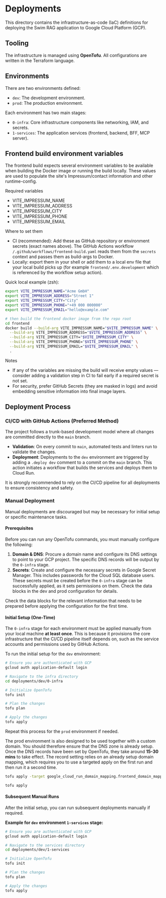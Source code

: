 # Deployments

This directory contains the infrastructure-as-code (IaC) definitions for deploying the Swim RAG application to Google Cloud Platform (GCP).

## Tooling

The infrastructure is managed using **OpenTofu**. All configurations are written in the Terraform language.

## Environments

There are two environments defined:

- `dev`: The development environment.
- `prod`: The production environment.

Each environment has two main stages:

- `0-infra`: Core infrastructure components like networking, IAM, and secrets.
- `1-services`: The application services (frontend, backend, BFF, MCP server).

## Frontend build environment variables

The frontend build expects several environment variables to be available when building the Docker image or running the build locally. These values are used to populate the site's Impressum/contact information and other runtime-config.

Required variables

- VITE_IMPRESSUM_NAME
- VITE_IMPRESSUM_ADDRESS
- VITE_IMPRESSUM_CITY
- VITE_IMPRESSUM_PHONE
- VITE_IMPRESSUM_EMAIL

Where to set them

- CI (recommended): Add these as GitHub repository or environment secrets (exact names above). The GitHub Actions workflow `/.github/workflows/frontend-build.yaml` reads them from the `secrets` context and passes them as build-args to Docker.
- Locally: export them in your shell or add them to a local env file that your local build picks up (for example `frontend/.env.development` which is referenced by the workflow setup action).

Quick local example (zsh):

```bash
export VITE_IMPRESSUM_NAME="Acme GmbH"
export VITE_IMPRESSUM_ADDRESS="Street 1"
export VITE_IMPRESSUM_CITY="City"
export VITE_IMPRESSUM_PHONE="+49 000 000000"
export VITE_IMPRESSUM_EMAIL="hello@example.com"

# then build the frontend docker image from the repo root
cd frontend
docker build --build-arg VITE_IMPRESSUM_NAME="$VITE_IMPRESSUM_NAME" \
  --build-arg VITE_IMPRESSUM_ADDRESS="$VITE_IMPRESSUM_ADDRESS" \
  --build-arg VITE_IMPRESSUM_CITY="$VITE_IMPRESSUM_CITY" \
  --build-arg VITE_IMPRESSUM_PHONE="$VITE_IMPRESSUM_PHONE" \
  --build-arg VITE_IMPRESSUM_EMAIL="$VITE_IMPRESSUM_EMAIL" \
  .
```

Notes

- If any of the variables are missing the build will receive empty values — consider adding a validation step in CI to fail early if a required secret is not set.
- For security, prefer GitHub Secrets (they are masked in logs) and avoid embedding sensitive information into final image layers.

## Deployment Process

### CI/CD with GitHub Actions (Preferred Method)

The project follows a trunk-based development model where all changes are committed directly to the `main` branch.

- **Validation**: On every commit to `main`, automated tests and linters run to validate the changes.
- **Deployment**: Deployments to the `dev` environment are triggered by adding a `.deploy dev` comment to a commit on the `main` branch. This action initiates a workflow that builds the services and deploys them to Cloud Run.

It is strongly recommended to rely on the CI/CD pipeline for all deployments to ensure consistency and safety.

### Manual Deployment

Manual deployments are discouraged but may be necessary for initial setup or specific maintenance tasks.

#### Prerequisites

Before you can run any OpenTofu commands, you must manually configure the following:

1. **Domain & DNS**: Procure a domain name and configure its DNS settings to point to your GCP project. The specific DNS records will be output by the `0-infra` stage.
2. **Secrets**: Create and configure the necessary secrets in Google Secret Manager. This includes passwords for the Cloud SQL database users. These secrets must be created before the `0-infra` stage can be successfully applied, as it sets permissions on them. Check the data blocks in the dev and prod configuration for details.

Check the data blocks for the relevant information that needs to be prepared before applying the configuration for the first time.

#### Initial Setup (One-Time)

The `0-infra` stage for each environment must be applied manually from your local machine **at least once**. This is because it provisions the core infrastructure that the CI/CD pipeline itself depends on, such as the service accounts and permissions used by GitHub Actions.

To run the initial setup for the `dev` environment:

```bash
# Ensure you are authenticated with GCP
gcloud auth application-default login

# Navigate to the infra directory
cd deployments/dev/0-infra

# Initialize OpenTofu
tofu init

# Plan the changes
tofu plan

# Apply the changes
tofu apply
```

Repeat this process for the `prod` environment if needed.

The prod environment is also designed to be used together with a custom domain. You should therefore ensure that the DNS zone is already setup.
Once the DNS records have been set by OpenTofu, they take around **15-30 mins** to take effect. The record setting relies on an already setup domain mapping, which requires you to use a targeted apply on the first run and then run it a second time.

```bash
tofu apply -target google_cloud_run_domain_mapping.frontend_domain_mapping
```

```bash
tofu apply
```

#### Subsequent Manual Runs

After the initial setup, you can run subsequent deployments manually if required.

**Example for `dev` environment `1-services` stage:**

```bash
# Ensure you are authenticated with GCP
gcloud auth application-default login

# Navigate to the services directory
cd deployments/dev/1-services

# Initialize OpenTofu
tofu init

# Plan the changes
tofu plan

# Apply the changes
tofu apply
```
